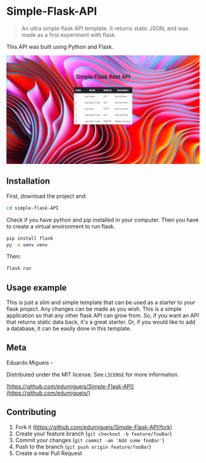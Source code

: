 # Simple-Flask-API
 >An ultra simple flask API template. It returns static JSON, and was made as a first experiment with flask.

This API was built using Python and Flask. 

![](header.png)

## Installation

First, download the project and:

```sh
cd simple-flask-API
```

Check if you have python and pip installed in your computer. Then you have to create a virtual environment to run flask.
```sh
pip install flask
py -m venv venv
```
Then:

```sh
flask run
```

## Usage example

This is just a slim and simple template that can be used as a starter to your flask project. Any changes can be made as you wish. This is a simple application so that any other flask API can grow from. So, if you want an API that returns static data back, it's a great starter. Or, if you would like to add a database, it can be easily done in this template.

## Meta

Eduardo Migueis -

Distributed under the MIT license. See ``LICENSE`` for more information.

[https://github.com/edumigueis/Simple-Flask-API](https://github.com/edumigueis/)

## Contributing

1. Fork it (<https://github.com/edumigueis/Simple-Flask-API/fork>)
2. Create your feature branch (`git checkout -b feature/fooBar`)
3. Commit your changes (`git commit -am 'Add some fooBar'`)
4. Push to the branch (`git push origin feature/fooBar`)
5. Create a new Pull Request

<!-- Markdown link & img dfn's -->
[npm-image]: https://img.shields.io/npm/v/datadog-metrics.svg?style=flat-square
[npm-url]: https://npmjs.org/package/datadog-metrics
[npm-downloads]: https://img.shields.io/npm/dm/datadog-metrics.svg?style=flat-square
[travis-image]: https://img.shields.io/travis/dbader/node-datadog-metrics/master.svg?style=flat-square
[travis-url]: https://travis-ci.org/dbader/node-datadog-metrics
[wiki]: https://github.com/yourname/yourproject/wiki
